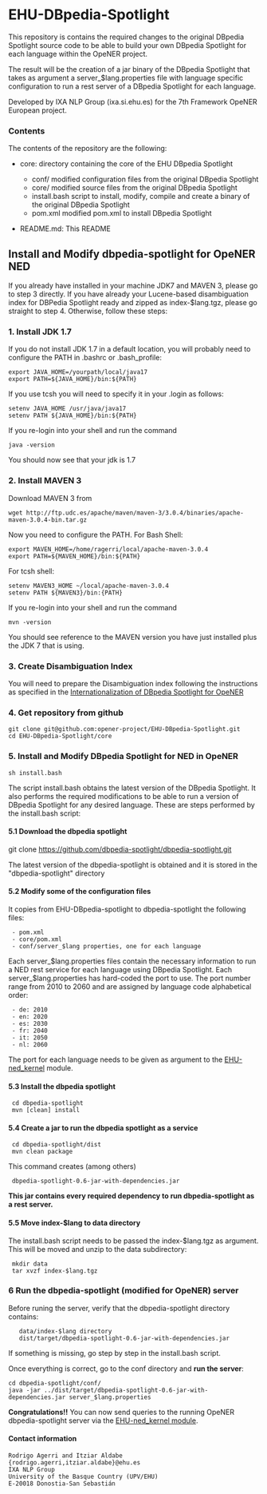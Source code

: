# EHU-DBpedia-Spotlight

This repository is contains the required changes to the original DBpedia Spotlight
source code to be able to build your own DBpedia Spotlight for each language within
the OpeNER project.

The result will be the creation of a jar binary of the DBpedia Spotlight that takes
as argument a server_$lang.properties file with language specific configuration to run a rest
server of a DBpedia Spotlight for each language.

Developed by IXA NLP Group (ixa.si.ehu.es) for the 7th Framework OpeNER European project.

### Contents

The contents of the repository are the following:

- core: directory containing the core of the EHU DBpedia Spotlight
    + conf/ modified configuration files from the original DBpedia Spotlight
    + core/ modified source files from the original DBpedia Spotlight
    + install.bash script to install, modify, compile and create a binary of
      the original DBpedia Spotlight
    + pom.xml modified pom.xml to install DBpedia Spotlight

- README.md: This README


## Install and Modify dbpedia-spotlight for OpeNER NED

If you already have installed in your machine JDK7 and MAVEN 3, please go to step 3
directly. If you have already your Lucene-based disambiguation index for DBPedia Spotlight
ready and zipped as index-$lang.tgz, please go straight to step 4.
Otherwise, follow these steps:

### 1. Install JDK 1.7

If you do not install JDK 1.7 in a default location, you will probably need to configure the PATH in .bashrc or .bash_profile:

    export JAVA_HOME=/yourpath/local/java17
    export PATH=${JAVA_HOME}/bin:${PATH}


If you use tcsh you will need to specify it in your .login as follows:

    setenv JAVA_HOME /usr/java/java17
    setenv PATH ${JAVA_HOME}/bin:${PATH}


If you re-login into your shell and run the command

    java -version


You should now see that your jdk is 1.7

### 2. Install MAVEN 3

Download MAVEN 3 from

    wget http://ftp.udc.es/apache/maven/maven-3/3.0.4/binaries/apache-maven-3.0.4-bin.tar.gz


Now you need to configure the PATH. For Bash Shell:

    export MAVEN_HOME=/home/ragerri/local/apache-maven-3.0.4
    export PATH=${MAVEN_HOME}/bin:${PATH}

For tcsh shell:

    setenv MAVEN3_HOME ~/local/apache-maven-3.0.4
    setenv PATH ${MAVEN3}/bin:{PATH}

If you re-login into your shell and run the command

    mvn -version


You should see reference to the MAVEN version you have just installed plus the JDK 7 that is using.

### 3. Create Disambiguation Index

You will need to prepare the Disambiguation index following the instructions as specified in the
[Internationalization of DBpedia Spotlight for OpeNER](https://github.com/opener-project/EHU-DBpedia-Spotlight/wiki/DBpedia-Spotlight-Internationalization-for-OpeNER )


### 4. Get repository from github

    git clone git@github.com:opener-project/EHU-DBpedia-Spotlight.git
    cd EHU-DBpedia-Spotlight/core

### 5. Install and Modify DBpedia Spotlight for NED in OpeNER

    sh install.bash

The script install.bash obtains the latest version of the DBpedia
Spotlight. It also performs the required modifications to be able to
run a version of DBpedia Spotlight for any desired language. These are
steps performed by the install.bash script:

#### 5.1 Download the dbpedia spotlight

   git clone https://github.com/dbpedia-spotlight/dbpedia-spotlight.git

The latest version of the dbpedia-spotlight is obtained and it is stored in the "dbpedia-spotlight" directory

#### 5.2 Modify some of the configuration files

It copies from EHU-DBpedia-spotlight to dbpedia-spotlight the following files:

     - pom.xml
     - core/pom.xml
     - conf/server_$lang properties, one for each language

Each server_$lang.properties files contain the necessary information to run a NED rest service for each language using
DBpedia Spotlight. Each server_$lang.properties has hard-coded the port to use. The port number range from 2010 to 2060
and are assigned by language code alphabetical order:

     - de: 2010
     - en: 2020
     - es: 2030
     - fr: 2040
     - it: 2050
     - nl: 2060

The port for each language needs to be given as argument to the [EHU-ned_kernel](https://github.com/opener-project/EHU-ned_kernel) module.

#### 5.3 Install the dbpedia spotlight

     cd dbpedia-spotlight
     mvn [clean] install

#### 5.4 Create a jar to run the dbpedia spotlight as a service

     cd dbpedia-spotlight/dist
     mvn clean package

This command creates (among others)

     dbpedia-spotlight-0.6-jar-with-dependencies.jar

**This jar contains every required dependency to run dbpedia-spotlight as a rest server.**


#### 5.5 Move index-$lang to data directory

The install.bash script needs to be passed the index-$lang.tgz as argument. This will be
moved and unzip to the data subdirectory:

     mkdir data
     tar xvzf index-$lang.tgz


### 6 Run the dbpedia-spotlight (modified for OpeNER) server

Before runing the server, verify that the dbpedia-spotlight directory contains:

       data/index-$lang directory
       dist/target/dbpedia-spotlight-0.6-jar-with-dependencies.jar

If something is missing, go step by step in the install.bash script.

Once everything is correct, go to the conf directory and **run the server**:

    cd dbpedia-spotlight/conf/
    java -jar ../dist/target/dbpedia-spotlight-0.6-jar-with-dependencies.jar server_$lang.properties


**Congratulations!!** You can now send queries to the running OpeNER dbpedia-spotlight server via the
[EHU-ned_kernel module](https://github.com/opener-project/EHU-ned_kernel).

#### Contact information

    Rodrigo Agerri and Itziar Aldabe
    {rodrigo.agerri,itziar.aldabe}@ehu.es
    IXA NLP Group
    University of the Basque Country (UPV/EHU)
    E-20018 Donostia-San Sebastián
